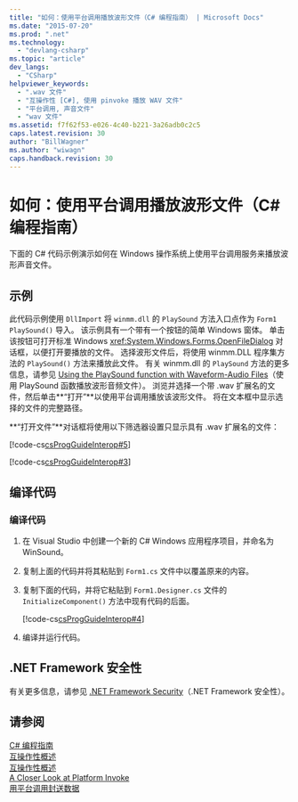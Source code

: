 ```yaml
---
title: "如何：使用平台调用播放波形文件（C# 编程指南） | Microsoft Docs"
ms.date: "2015-07-20"
ms.prod: ".net"
ms.technology: 
  - "devlang-csharp"
ms.topic: "article"
dev_langs: 
  - "CSharp"
helpviewer_keywords: 
  - ".wav 文件"
  - "互操作性 [C#], 使用 pinvoke 播放 WAV 文件"
  - "平台调用, 声音文件"
  - "wav 文件"
ms.assetid: f7f62f53-e026-4c40-b221-3a26adb0c2c5
caps.latest.revision: 30
author: "BillWagner"
ms.author: "wiwagn"
caps.handback.revision: 30
---
```

# 如何：使用平台调用播放波形文件（C# 编程指南）
下面的 C\# 代码示例演示如何在 Windows 操作系统上使用平台调用服务来播放波形声音文件。  
  
## 示例  
 此代码示例使用 `DllImport` 将 `winmm.dll` 的 `PlaySound` 方法入口点作为 `Form1 PlaySound()` 导入。  该示例具有一个带有一个按钮的简单 Windows 窗体。  单击该按钮可打开标准 Windows <xref:System.Windows.Forms.OpenFileDialog> 对话框，以便打开要播放的文件。  选择波形文件后，将使用 winmm.DLL 程序集方法的 `PlaySound()` 方法来播放此文件。  有关 winmm.dll 的 `PlaySound` 方法的更多信息，请参见 [Using the PlaySound function with Waveform\-Audio Files](http://go.microsoft.com/fwlink/?LinkId=148553)（使用 PlaySound 函数播放波形音频文件）。  浏览并选择一个带 .wav 扩展名的文件，然后单击**“打开”**以使用平台调用播放该波形文件。  将在文本框中显示选择的文件的完整路径。  
  
 **“打开文件”**对话框将使用以下筛选器设置只显示具有 .wav 扩展名的文件：  
  
 [!code-cs[csProgGuideInterop#5](../../../csharp/programming-guide/interop/codesnippet/csharp/how-to-use-platform-invo_1.cs)]  
  
 [!code-cs[csProgGuideInterop#3](../../../csharp/programming-guide/interop/codesnippet/csharp/how-to-use-platform-invo_2.cs)]  
  
## 编译代码  
  
### 编译代码  
  
1.  在 Visual Studio 中创建一个新的 C\# Windows 应用程序项目，并命名为 WinSound。  
  
2.  复制上面的代码并将其粘贴到 `Form1.cs` 文件中以覆盖原来的内容。  
  
3.  复制下面的代码，并将它粘贴到 `Form1.Designer.cs` 文件的 `InitializeComponent()` 方法中现有代码的后面。  
  
     [!code-cs[csProgGuideInterop#4](../../../csharp/programming-guide/interop/codesnippet/csharp/how-to-use-platform-invo_3.cs)]  
  
4.  编译并运行代码。  
  
## .NET Framework 安全性  
 有关更多信息，请参见 [.NET Framework Security](http://go.microsoft.com/fwlink/?LinkId=37122)（.NET Framework 安全性）。  
  
## 请参阅  
 [C\# 编程指南](../../../csharp/programming-guide/index.md)   
 [互操作性概述](../../../csharp/programming-guide/interop/interoperability-overview.md)   
 [互操作性概述](../../../csharp/programming-guide/interop/interoperability-overview.md)   
 [A Closer Look at Platform Invoke](http://msdn.microsoft.com/zh-cn/ba9dd55b-2eaa-45cd-8afd-75cb8d64d243)   
 [用平台调用封送数据](../Topic/Marshaling%20Data%20with%20Platform%20Invoke.md)